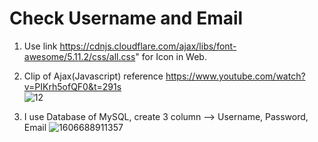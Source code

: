 # Check Username and Email
1. Use link https://cdnjs.cloudflare.com/ajax/libs/font-awesome/5.11.2/css/all.css" for Icon in Web.
2. Clip of Ajax(Javascript) reference https://www.youtube.com/watch?v=PIKrh5ofQF0&t=291s  
   ![12](https://user-images.githubusercontent.com/62991197/100555089-d64c3300-32cb-11eb-8aa7-e355dba27a03.jpg)

3. I use Database of MySQL, create 3 column --> Username, Password, Email 
![1606688911357](https://user-images.githubusercontent.com/62991197/100555314-2aa3e280-32cd-11eb-8d80-621ec70e77f2.jpg)
